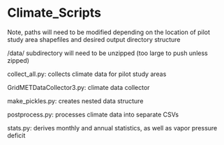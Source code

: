 # Climate_Scripts

Note, paths will need to be modified depending on the location of pilot study area shapefiles and desired output directory structure

/data/ subdirectory will need to be unzipped (too large to push unless zipped)

collect_all.py: collects climate data for pilot study areas

GridMETDataCollector3.py: climate data collector

make_pickles.py: creates nested data structure

postprocess.py: processes climate data into separate CSVs

stats.py: derives monthly and annual statistics, as well as vapor pressure deficit 
